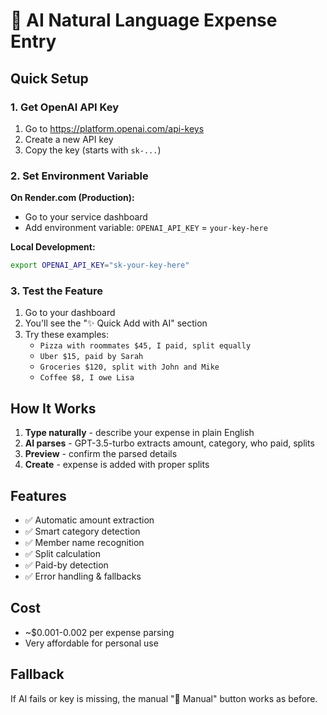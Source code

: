 # 🤖 AI Natural Language Expense Entry

## Quick Setup

### 1. Get OpenAI API Key
1. Go to https://platform.openai.com/api-keys
2. Create a new API key
3. Copy the key (starts with `sk-...`)

### 2. Set Environment Variable
**On Render.com (Production):**
- Go to your service dashboard
- Add environment variable: `OPENAI_API_KEY` = `your-key-here`

**Local Development:**
```bash
export OPENAI_API_KEY="sk-your-key-here"
```

### 3. Test the Feature
1. Go to your dashboard
2. You'll see the "✨ Quick Add with AI" section
3. Try these examples:
   - `Pizza with roommates $45, I paid, split equally`
   - `Uber $15, paid by Sarah`
   - `Groceries $120, split with John and Mike`
   - `Coffee $8, I owe Lisa`

## How It Works
1. **Type naturally** - describe your expense in plain English
2. **AI parses** - GPT-3.5-turbo extracts amount, category, who paid, splits
3. **Preview** - confirm the parsed details
4. **Create** - expense is added with proper splits

## Features
- ✅ Automatic amount extraction
- ✅ Smart category detection
- ✅ Member name recognition
- ✅ Split calculation
- ✅ Paid-by detection
- ✅ Error handling & fallbacks

## Cost
- ~$0.001-0.002 per expense parsing
- Very affordable for personal use

## Fallback
If AI fails or key is missing, the manual "📝 Manual" button works as before. 